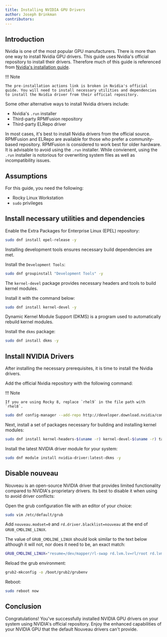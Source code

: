 ```yaml
---
title: Installing NVIDIA GPU Drivers
author: Joseph Brinkman
contributors:
---
```


## Introduction

Nvidia is one of the most popular GPU manufacturers. There is more than one way to install Nvidia GPU drivers. This guide uses Nvidia's official repository to install their drivers. Therefore much of this guide is referenced from [Nvidia's installation guide](https://docs.nvidia.com/cuda/pdf/CUDA_Installation_Guide_Linux.pdf).

!!! Note

    The pre-installation actions link is broken in Nvidia's official guide. You will need to install necessary utilities and dependencies to install the Nvidia driver from their official repository. 

Some other alternative ways to install Nvidia drivers include:

- Nvidia's `.run` installer
- Third-party RPMFusion repository
- Third-party ELRepo driver

In most cases, it's best to install Nvidia drivers from the official source. RPMFusion and ELRepo are available for those who prefer a community-based repository. RPMFusion is considered to work best for older hardware. It is advisable to avoid using the `.run` installer. While convienent, using the `.run` installer is notorious for overwriting system files as well as incompatibility issues. 

## Assumptions

For this guide, you need the following:

* Rocky Linux Workstation
* `sudo` privileges

## Install necessary utilities and dependencies

Enable the Extra Packages for Enterprise Linux (EPEL) repository:

```bash
sudo dnf install epel-release -y
```

Installing development tools ensures necessary build dependencies are met. 

Install the `Development Tools`:

```bash
sudo dnf groupinstall "Development Tools" -y
```

The `kernel-devel` package provides necessary headers and tools to build kernel modules. 

Install it with the command below:

```bash
sudo dnf install kernel-devel -y
```

Dynamic Kernel Module Support (DKMS) is a program used to automatically rebuild kernel modules. 

Install the `dkms` package: 

```bash
sudo dnf install dkms -y
```

## Install NVIDIA Drivers

After installing the necessary prerequisites, it is time to install the Nvidia drivers.

Add the official Nvidia repository with the following command:

!!! Note

    If you are using Rocky 8, replace `rhel9` in the file path with `rhel8`.

```bash
sudo dnf config-manager --add-repo http://developer.download.nvidia/compute/cuda/repos/rhel9/$(uname -i)/cuda-rhel9.repo
```

Next, install a set of packages necessary for building and installing kernel modules:

```bash
sudo dnf install kernel-headers-$(uname -r) kernel-devel-$(uname -r) tar bzip2 make automake gcc gcc-c++ pciutils elfutils-libelf-devel libglvnd-opengl libglvnd-glx libglv-devel acpid pkgconfig dkms -y
```

Install the latest NVIDIA driver module for your system:

```bash
sudo dnf module install nvidia-driver:latest-dkms -y
```

## Disable nouveau

Nouveau is an open-source NVIDIA driver that provides limited functionality compared to NVIDIA's proprietary drivers. Its best to disable it when using to avoid driver conflicts:

Open the grub configuration file with an editor of your choice:

```bash
sudo vim /etc/default/grub
```

Add `nouveau.modset=0` and `rd.driver.blacklist=nouveau` at the end of `GRUB_CMDLINE_LINUX`. 

The value of `GRUB_CMDLINE_LINUX` should look similar to the text below although it will not, nor does it need to be, an exact match:

```bash
GRUB_CMDLINE_LINUX="resume=/dev/mapper/rl-swap rd.lvm.lv=rl/root rd.lvm.lv=rl/swap crashkernel=auto rhgb quiet nouveau.modeset=0 rd.driver.blacklist=nouveau"
```

Reload the grub environment:

```bash
grub2-mkconfig -o /boot/grub2/grubenv
```

Reboot:

```bash
sudo reboot now
```

## Conclusion

Congratulations! You've successfully installed NVIDIA GPU drivers on your system using NVIDIA's official repository. Enjoy the enhanced capabilities of your NVIDIA GPU that the default Nouveau drivers can't provide. 

